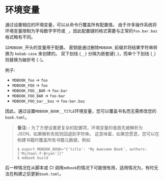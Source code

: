 # 环境变量

通过设置相应的环境变量，可以从命令行覆盖所有配置值。 
由于许多操作系统将环境变量限制为字母数字字符或 `_`，因此配置键的格式需要与正常的`foo.bar.baz`格式略有不同。

以`MDBOOK_`开头的变量用于配置。
密钥是通过删除`MDBOOK_`前缀并将结果字符串转换为 `kebab-case` 来创建的。
双下划线 (`__`) 分隔为嵌套键(`.`)，而单个下划线 (`_`) 则替换为破折号 (`-`)。

例子:

- `MDBOOK_foo` -> `foo`
- `MDBOOK_FOO` -> `foo`
- `MDBOOK_FOO__BAR` -> `foo.bar`
- `MDBOOK_FOO_BAR` -> `foo-bar`
- `MDBOOK_FOO_bar__baz` -> `foo-bar.baz`

因此，通过设置`MDBOOK_BOOK__TITLE`环境变量，您可以覆盖书名而无需修改您的`book.toml`。


> **备注: :** 为了方便设置更复杂的配置项，环境变量的值首先被解析为 JSON，如果解析失败则回退到字符串。
> 这意味着，如果您愿意，您可以在构建书籍时覆盖所有书籍元数据，例如
>
> ```shell
> $ export MDBOOK_BOOK="{'title': 'My Awesome Book', authors: ['Michael-F-Bryan']}"
> $ mdbook build
> ```

后一种情况在从脚本或 CI 调用`mdbook`的情况下可能很有用，适用情况为，有时无法在构建之前更新`book.toml`。